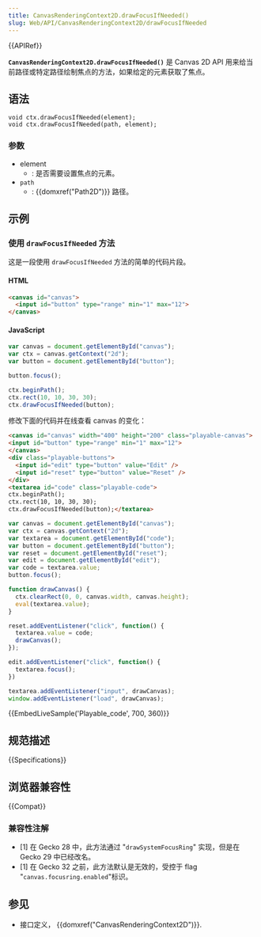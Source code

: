 ```yaml
---
title: CanvasRenderingContext2D.drawFocusIfNeeded()
slug: Web/API/CanvasRenderingContext2D/drawFocusIfNeeded
---
```


{{APIRef}}

**`CanvasRenderingContext2D.drawFocusIfNeeded()`** 是 Canvas 2D API 用来给当前路径或特定路径绘制焦点的方法，如果给定的元素获取了焦点。

## 语法

```
void ctx.drawFocusIfNeeded(element);
void ctx.drawFocusIfNeeded(path, element);
```

### 参数

- element
  - : 是否需要设置焦点的元素。
- `path`
  - : {{domxref("Path2D")}} 路径。

## 示例

### 使用 `drawFocusIfNeeded` 方法

这是一段使用 `drawFocusIfNeeded` 方法的简单的代码片段。

#### HTML

```html
<canvas id="canvas">
  <input id="button" type="range" min="1" max="12">
</canvas>
```

#### JavaScript

```js
var canvas = document.getElementById("canvas");
var ctx = canvas.getContext("2d");
var button = document.getElementById("button");

button.focus();

ctx.beginPath();
ctx.rect(10, 10, 30, 30);
ctx.drawFocusIfNeeded(button);
```

修改下面的代码并在线查看 canvas 的变化：

```html hidden
<canvas id="canvas" width="400" height="200" class="playable-canvas">
<input id="button" type="range" min="1" max="12">
</canvas>
<div class="playable-buttons">
  <input id="edit" type="button" value="Edit" />
  <input id="reset" type="button" value="Reset" />
</div>
<textarea id="code" class="playable-code">
ctx.beginPath();
ctx.rect(10, 10, 30, 30);
ctx.drawFocusIfNeeded(button);</textarea>
```

```js hidden
var canvas = document.getElementById("canvas");
var ctx = canvas.getContext("2d");
var textarea = document.getElementById("code");
var button = document.getElementById("button");
var reset = document.getElementById("reset");
var edit = document.getElementById("edit");
var code = textarea.value;
button.focus();

function drawCanvas() {
  ctx.clearRect(0, 0, canvas.width, canvas.height);
  eval(textarea.value);
}

reset.addEventListener("click", function() {
  textarea.value = code;
  drawCanvas();
});

edit.addEventListener("click", function() {
  textarea.focus();
})

textarea.addEventListener("input", drawCanvas);
window.addEventListener("load", drawCanvas);
```

{{EmbedLiveSample('Playable_code', 700, 360)}}

## 规范描述

{{Specifications}}

## 浏览器兼容性

{{Compat}}

### 兼容性注解

- \[1] 在 Gecko 28 中，此方法通过 "`drawSystemFocusRing`" 实现，但是在 Gecko 29 中已经改名。
- \[1] 在 Gecko 32 之前，此方法默认是无效的，受控于 flag "`canvas.focusring.enabled`"标识。

## 参见

- 接口定义， {{domxref("CanvasRenderingContext2D")}}.
